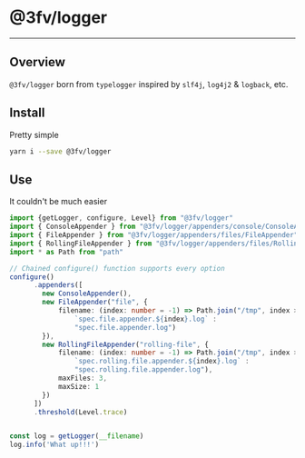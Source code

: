 # @3fv/logger
---


## Overview

`@3fv/logger` born from `typelogger` inspired by `slf4j`,
`log4j2` & `logback`, etc.


## Install
Pretty simple

```bash
yarn i --save @3fv/logger
```

## Use
It couldn't be much easier

```typescript
import {getLogger, configure, Level} from "@3fv/logger"
import { ConsoleAppender } from "@3fv/logger/appenders/console/ConsoleAppender"
import { FileAppender } from "@3fv/logger/appenders/files/FileAppender" 
import { RollingFileAppender } from "@3fv/logger/appenders/files/RollingFileAppender"
import * as Path from "path"

// Chained configure() function supports every option
configure()
      .appenders([
        new ConsoleAppender(),
        new FileAppender("file", {
            filename: (index: number = -1) => Path.join("/tmp", index > -1 ? 
                `spec.file.appender.${index}.log` : 
                "spec.file.appender.log")
        }),
        new RollingFileAppender("rolling-file", {
            filename: (index: number = -1) => Path.join("/tmp", index > -1 ? 
                `spec.rolling.file.appender.${index}.log` : 
                "spec.rolling.file.appender.log"),
            maxFiles: 3,
            maxSize: 1
        })
      ])
      .threshold(Level.trace)


const log = getLogger(__filename)
log.info('What up!!!')


```